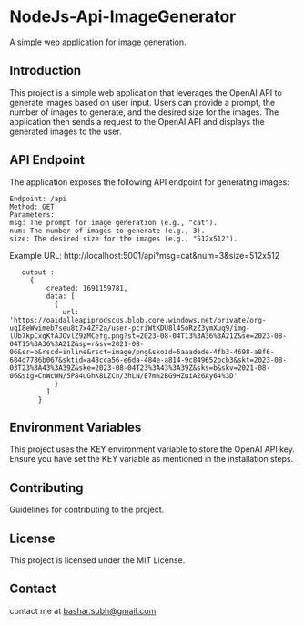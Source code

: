 # NodeJs-Api-ImageGenerator

A simple web application for image generation.

## Introduction

This project is a simple web application that leverages the OpenAI API to generate images based on user input. Users can provide a prompt, the number of images to generate, and the desired size for the images. The application then sends a request to the OpenAI API and displays the generated images to the user.

## API Endpoint

The application exposes the following API endpoint for generating images:
```
Endpoint: /api
Method: GET
Parameters:
msg: The prompt for image generation (e.g., "cat").
num: The number of images to generate (e.g., 3).
size: The desired size for the images (e.g., "512x512").
```
Example URL: http://localhost:5001/api?msg=cat&num=3&size=512x512
```
   output : 
     {
         created: 1691159781,
         data: [
           {
             url: 'https://oaidalleapiprodscus.blob.core.windows.net/private/org-uqI8eWwimeb7seu8t7x4ZF2a/user-pcriWtKDU8l4SoRzZ3ymXuq9/img-lUb7kpCxqKfAJOvlZ9zMCefg.png?st=2023-08-04T13%3A36%3A21Z&se=2023-08-04T15%3A36%3A21Z&sp=r&sv=2021-08-06&sr=b&rscd=inline&rsct=image/png&skoid=6aaadede-4fb3-4698-a8f6-684d7786b067&sktid=a48cca56-e6da-484e-a814-9c849652bcb3&skt=2023-08-03T23%3A43%3A39Z&ske=2023-08-04T23%3A43%3A39Z&sks=b&skv=2021-08-06&sig=CnWcWN/5P84uGhK8LZCn/3hLN/E7m%2BG9HZuiA26Ay64%3D'
           }
         ]
       }
```

## Environment Variables

This project uses the KEY environment variable to store the OpenAI API key. Ensure you have set the KEY variable as mentioned in the installation steps.
## Contributing

Guidelines for contributing to the project.

## License

This project is licensed under the MIT License.

## Contact
contact me at bashar.subh@gmail.com
